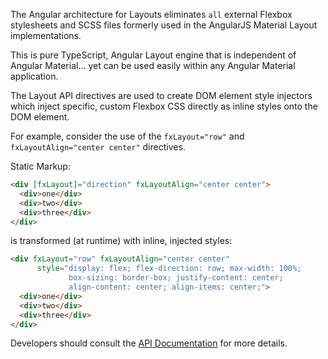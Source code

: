 The Angular architecture for Layouts eliminates `all` external Flexbox stylesheets and SCSS files formerly used in 
the AngularJS Material Layout implementations.  

This is pure TypeScript, Angular Layout engine that is independent of Angular Material... yet can be used easily 
within any Angular Material application.

The Layout API directives are used to create DOM element style injectors which inject specific, custom Flexbox 
CSS directly as inline styles onto the DOM element. 

For example, consider the use of the `fxLayout="row"` and `fxLayoutAlign="center center"` directives.

Static Markup:

```html
<div [fxLayout]="direction" fxLayoutAlign="center center">
  <div>one</div>
  <div>two</div>
  <div>three</div>
</div>
```

is transformed (at runtime) with inline, injected styles:

```html
<div fxLayout="row" fxLayoutAlign="center center"
      style="display: flex; flex-direction: row; max-width: 100%; 
             box-sizing: border-box; justify-content: center; 
             align-content: center; align-items: center;">
  <div>one</div>
  <div>two</div>
  <div>three</div>
</div>
```

Developers should consult the [API Documentation](https://github.com/alessiobianchini/flex-layout/wiki/API-Documentation) for 
more details.